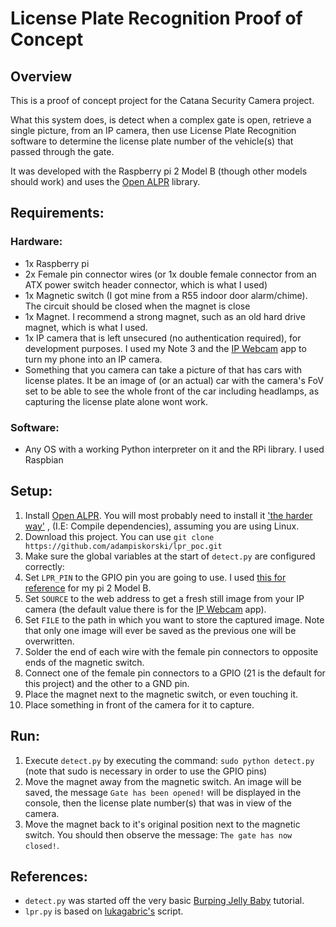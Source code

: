 # License Plate Recognition Proof of Concept

## Overview
This is a proof of concept project for the Catana Security Camera project.

What this system does, is detect when a complex gate is open, retrieve a single picture, 
from an IP camera, then use License Plate Recognition software to determine the license 
plate number of the vehicle(s) that passed through the gate.

It was developed with the Raspberry pi 2 Model B (though other models should work) and
uses the [Open ALPR](https://github.com/openalpr/openalpr) library.

## Requirements: 
### Hardware:
* 1x Raspberry pi
* 2x Female pin connector wires (or 1x double female connector from an ATX power switch 
   header connector, which is what I used)
* 1x Magnetic switch (I got mine from a R55 indoor door alarm/chime). The circuit should 
   be closed when the magnet is close
* 1x Magnet. I recommend a strong magnet, such as an old hard drive magnet, which is what 
   I used.
* 1x IP camera that is left unsecured (no authentication required), for development 
   purposes. I used my Note 3 and the [IP Webcam](https://play.google.com/store/apps/details?id=com.pas.webcam&hl=en)
   app to turn my phone into an IP camera.
* Something that you camera can take a picture of that has cars with license plates. It 
   be an image of (or an actual) car with the camera's FoV set to be able to see the whole 
   front of the car including headlamps, as capturing the license plate alone wont work.

### Software:
* Any OS with a working Python interpreter on it and the RPi library. I used Raspbian


## Setup:
1. Install [Open ALPR](https://github.com/openalpr/openalpr). You will most 
   probably need to install it ['the harder way'](https://github.com/openalpr/openalpr/wiki/Compilation-instructions-(Ubuntu-Linux))
   , (I.E: Compile dependencies), assuming you are using Linux.
2. Download this project. You can use `git clone https://github.com/adampiskorski/lpr_poc.git`
3. Make sure the global variables at the start of `detect.py` are configured correctly:
  1. Set `LPR_PIN` to the GPIO pin you are going to use. 
     I used [this for reference](http://www.element14.com/community/servlet/JiveServlet/previewBody/73950-102-4-309126/GPIO_Pi2.png) 
     for my pi 2 Model B.
  2. Set `SOURCE` to the web address to get a fresh still image from your IP camera
     (the default value there is for the [IP Webcam](https://play.google.com/store/apps/details?id=com.pas.webcam&hl=en) app).
  3. Set `FILE` to the path in which you want to store the captured image. Note that only
     one image will ever be saved as the previous one will be overwritten.
4. Solder the end of each wire with the female pin connectors to opposite ends of the 
   magnetic switch.
5. Connect one of the female pin connectors to a GPIO (21 is the default for this project)
   and the other to a GND pin.
6. Place the magnet next to the magnetic switch, or even touching it.  
7. Place something in front of the camera for it to capture.
    
    
## Run:
1. Execute `detect.py` by executing the command: `sudo python detect.py` (note that sudo 
   is necessary in order to use the GPIO pins)
2. Move the magnet away from the magnetic switch. An image will be saved, the message 
   `Gate has been opened!` will be displayed in the console, then the license plate number(s)
   that was in view of the camera.
3. Move the magnet back to it's original position next to the magnetic switch. You should
   then observe the message: `The gate has now closed!`.
   
   
## References:
* `detect.py` was started off the very basic [Burping Jelly Baby](https://www.raspberrypi.org/learning/burping-jelly-baby/worksheet/)
  tutorial.
* `lpr.py` is based on [lukagabric's](https://github.com/lukagabric/PyALPR) script.
